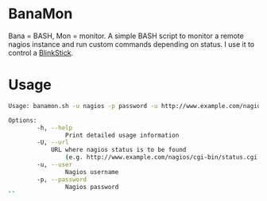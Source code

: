 BanaMon
=======

Bana = BASH, Mon = monitor. A simple BASH script to monitor a remote nagios instance and run custom commands depending on status. I use it to control a [BlinkStick](https://www.blinkstick.com/).

Usage
=====
```sh
Usage: banamon.sh -u nagios -p password -u http://www.example.com/nagios/cgi-bin/status.cgi

Options:
        -h, --help
                Print detailed usage information
        -U, --url
       		URL where nagios status is to be found
                (e.g. http://www.example.com/nagios/cgi-bin/status.cgi
        -u, --user
                Nagios username
        -p, --password
                Nagios password
``
